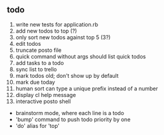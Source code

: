 todo
----

1. write new tests for application.rb
2. add new todos to top (?)
3. only sort new todos against top 5 (3?)
4. edit todos
5. truncate posto file
6. quick command without args should list quick todos
7. add tasks to a todo
8. sync list to trello
9. mark todos old; don't show up by default
10. mark due today
11. human sort can type a unique prefix instead of a number
12. display cl help message
13. interactive posto shell
* brainstorm mode, where each line is a todo
* 'bump' command to push todo priority by one
* 'do' alias for 'top'
